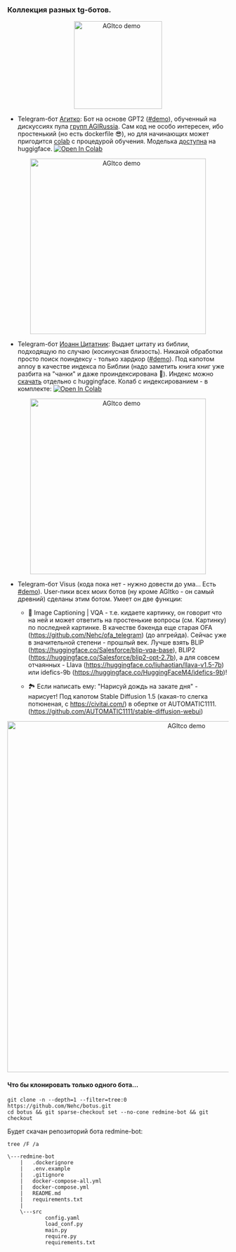 ### Коллекция разных tg-ботов.
<p align="center">
  <img src="https://github.com/Nehc/botus/assets/8426195/2c1fdad5-954f-431e-922a-c3c345f8c532" alt="AGItco demo" width="200">
</p>

- Telegram-бот [Агитко](https://github.com/Nehc/botus/tree/main/agitko):  Бот на основе GPT2 ([#demo](https://t.me/agitko_bot)), обученный на дискуссиях пула [групп AGIRussia](https://t.me/agirussia). Сам код не особо интересен, ибо простенький (но есть dockerfile 😎), но для начинающих может пригодится [colab](https://colab.research.google.com/github/Nehc/botus/blob/main/agitko/GPT-Chatbot.ipynb) с процедурой обучения. Моделька [доступна](https://huggingface.co/Nehc/AGIRussia) на huggigface. <a target="_blank" href="https://colab.research.google.com/github/Nehc/botus/blob/main/agitko/GPT-Chatbot.ipynb">
  <img src="https://colab.research.google.com/assets/colab-badge.svg" alt="Open In Colab"/>
</a>
<p align="center">
  <img src="https://github.com/Nehc/botus/assets/8426195/36e14de3-9b62-4923-99b2-52d09d3c78be" alt="AGItco demo" width="400">
</p>

- Telegram-бот [Иоанн Цитатник](https://github.com/Nehc/botus/tree/main/john-preacher): Выдает цитату из библии, подходящую по случаю (косинусная близость). 
Никакой обработки просто поиск поиндексу - только хардкор ([#demo](https://t.me/russian_priest_bot)). 
Под капотом annoy в качестве индекса по Библии (надо заметить книга книг уже разбита на "чанки" и даже проиндексирована 🤔). Индекс можно [скачать](https://huggingface.co/Nehc/rst) отдельно с huggingface. Колаб с индексированием - в комплекте: <a target="_blank" href="https://colab.research.google.com/github/Nehc/botus/blob/main/john-preacher/annoy_rst.ipynb">
  <img src="https://colab.research.google.com/assets/colab-badge.svg" alt="Open In Colab"/>
</a>
<p align="center">
  <img src="https://github.com/Nehc/botus/assets/8426195/c4bdb4f2-071f-48bc-8f67-bc77c96ea048" alt="AGItco demo" width="400">
</p>

- Telegram-бот Visus (кода пока нет - нужно довести до ума... Есть [#demo](https://t.me/visius_bot)). User-пики всех моих ботов (ну кроме AGItko - он самый древний) сделаны этим ботом. Умеет он две функции: 

  - 📝 Image Captioning | VQA - т.е. кидаете картинку, он говорит что на ней и может ответить на простенькие вопросы (см. Картинку) по последней картинке. В качестве бэкенда еще старая OFA (https://github.com/Nehc/ofa_telegram) (до апгрейда).  Сейчас уже в значительной степени - прошлый век. Лучше взять BLIP (https://huggingface.co/Salesforce/blip-vqa-base), BLIP2 (https://huggingface.co/Salesforce/blip2-opt-2.7b), а для совсем отчаянных - Llava (https://huggingface.co/liuhaotian/llava-v1.5-7b) или idefics-9b (https://huggingface.co/HuggingFaceM4/idefics-9b)!   

  - 🏞 Если написать ему: "Нарисуй дождь на закате дня" - нарисует! Под капотом Stable Diffusion 1.5 (какая-то слегка потюненая, с https://civitai.com/) в обертке от AUTOMATIC1111. (https://github.com/AUTOMATIC1111/stable-diffusion-webui)
<p align="center">
  <img src="https://github.com/Nehc/botus/assets/8426195/3a63dc86-4253-466d-b91e-e5059ccbac88" alt="AGItco demo" width="800">
</p>


#### Что бы клонировать только одного бота...

```
git clone -n --depth=1 --filter=tree:0 https://github.com/Nehc/botus.git
cd botus && git sparse-checkout set --no-cone redmine-bot && git checkout
```

Будет скачан репозиторий бота redmine-bot:
```
tree /F /a
```
```
\---redmine-bot
    |   .dockerignore
    |   .env.example
    |   .gitignore
    |   docker-compose-all.yml
    |   docker-compose.yml
    |   README.md
    |   requirements.txt
    |
    \---src
            config.yaml
            load_conf.py
            main.py
            require.py
            requirements.txt
```

